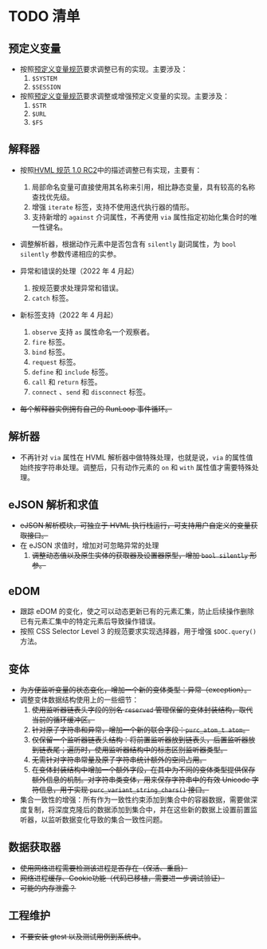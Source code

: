 # TODO 清单

## 预定义变量

* 按照[预定义变量规范](https://gitlab.fmsoft.cn/hvml/hvml-docs/-/blob/master/zh/hvml-spec-predefined-variables-v1.0-zh.md)要求调整已有的实现。主要涉及：
   1. `$SYSTEM`
   1. `$SESSION`
* 按照[预定义变量规范](https://gitlab.fmsoft.cn/hvml/hvml-docs/-/blob/master/zh/hvml-spec-predefined-variables-v1.0-zh.md)要求调整或增强预定义变量的实现。主要涉及：
   1. `$STR`
   1. `$URL`
   1. `$FS`

## 解释器

* 按照[HVML 规范 1.0 RC2](https://gitlab.fmsoft.cn/hvml/hvml-docs/-/blob/master/zh/hvml-spec-v1.0-zh.md#rc2-220401)中的描述调整已有实现，主要有：
   1. 局部命名变量可直接使用其名称来引用，相比静态变量，具有较高的名称查找优先级。
   1. 增强 `iterate` 标签，支持不使用迭代执行器的情形。
   1. 支持新增的 `against` 介词属性，不再使用 `via` 属性指定初始化集合时的唯一性键名。

* 调整解析器，根据动作元素中是否包含有 `silently` 副词属性，为 `bool silently` 参数传递相应的实参。

* 异常和错误的处理（2022 年 4 月起）
   1. 按规范要求处理异常和错误。
   1. `catch` 标签。

* 新标签支持（2022 年 4 月起）
   1. `observe` 支持 `as` 属性命名一个观察者。
   1. `fire` 标签。
   1. `bind` 标签。
   1. `request` 标签。
   1. `define` 和 `include` 标签。
   1. `call` 和 `return` 标签。
   1. `connect` 、`send` 和 `disconnect` 标签。

* ~~每个解释器实例拥有自己的 RunLoop 事件循环。~~

## 解析器

* 不再针对 `via` 属性在 HVML 解析器中做特殊处理，也就是说，`via` 的属性值始终按字符串处理。调整后，只有动作元素的 `on` 和 `with` 属性值才需要特殊处理。

## eJSON 解析和求值

* ~~eJSON 解析模块，可独立于 HVML 执行栈运行，可支持用户自定义的变量获取接口。~~
* 在 eJSON 求值时，增加对可忽略异常的处理
   1. ~~调整动态值以及原生实体的获取器及设置器原型，增加 `bool silently` 形参。~~

## eDOM

* 跟踪 eDOM 的变化，使之可以动态更新已有的元素汇集，防止后续操作删除已有元素汇集中的特定元素后导致操作错误。
* 按照 CSS Selector Level 3 的规范要求实现选择器，用于增强 `$DOC.query()` 方法。

## 变体

* ~~为方便监听变量的状态变化，增加一个新的变体类型：异常（exception）。~~
* 调整变体数据结构使用上的一些细节：
   1. ~~使用监听器链表头字段的别名 `reserved` 管理保留的变体封装结构，取代当前的循环缓冲区。~~
   1. ~~针对原子字符串和异常，增加一个新的联合字段：`purc_atom_t atom`。~~
   1. ~~仅保留一个监听器链表头结构：将前置监听器放到链表头，后置监听器放到链表尾；遍历时，使用监听器结构中的标志区别监听器类型。~~
   1. ~~无需针对字符串常量及原子字符串统计额外的空间占用。~~
   1. ~~在变体封装结构中增加一个额外字段，在其中为不同的变体类型提供保存额外信息的机制。对字符串类变体，用来保存字符串中的有效 Unicode 字符信息，用于实现 `purc_variant_string_chars()` 接口。~~
* 集合一致性的增强：所有作为一致性约束添加到集合中的容器数据，需要做深度复制，将深度克隆后的数据添加到集合中，并在这些新的数据上设置前置监听器，以监听数据变化导致的集合一致性问题。

## 数据获取器

* ~~使用网络进程需要检测该进程是否存在（保活、重启）~~
* ~~网络进程缓存、Cookie功能（代码已移植，需要进一步调试验证）~~
* ~~可能的内存泄露？~~

## 工程维护

* ~~不要安装 gtest 以及测试用例到系统中~~。

